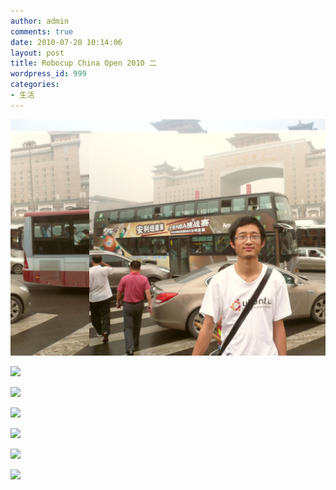 ```yaml
---
author: admin
comments: true
date: 2010-07-20 10:14:06
layout: post
title: Robocup China Open 2010 二
wordpress_id: 999
categories:
- 生活
---
```


[![](/media/images/2010-07-20-robocup-china-open-2010-e4ba8c/P1070914-1024x768.jpg)](/media/images/2010-07-20-robocup-china-open-2010-e4ba8c/P1070914.jpg)

![](http://image163.poco.cn/mypoco/myphoto/20100720/09/5558833020100720094850010_640.jpg)

![](http://image163.poco.cn/mypoco/myphoto/20100720/09/5558833020100720094813092_640.jpg)

![](http://image163.poco.cn/mypoco/myphoto/20100720/09/5558833020100720094739061_640.jpg)

![](http://image163.poco.cn/mypoco/myphoto/20100720/09/5558833020100720094705018_640.jpg)

![](http://image163.poco.cn/mypoco/myphoto/20100720/09/5558833020100720094631099_640.jpg)

![](http://image163.poco.cn/mypoco/myphoto/20100720/09/5558833020100720094553075_640.jpg)

